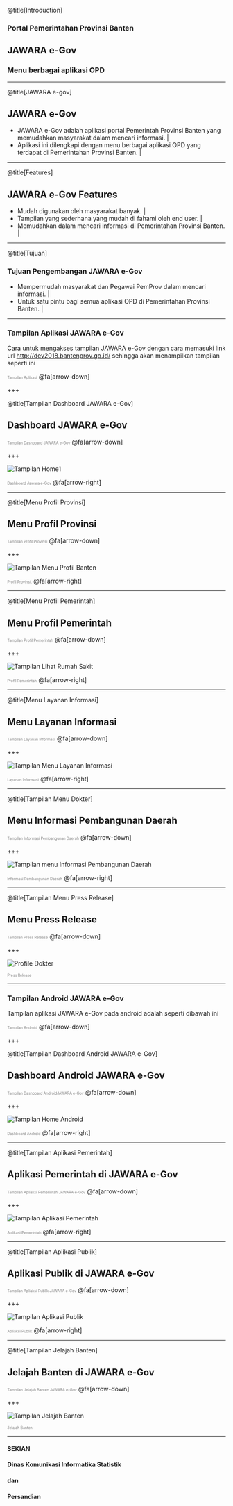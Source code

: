 @title[Introduction]

### Portal Pemerintahan Provinsi Banten
## <span class="gold">JAWARA e-Gov</span>
### Menu berbagai aplikasi OPD
---

@title[JAWARA e-gov]

## <span class="gold">JAWARA e-Gov</span>

- JAWARA e-Gov adalah aplikasi portal Pemerintah Provinsi Banten yang memudahkan masyarakat dalam mencari informasi. |
- Aplikasi ini dilengkapi dengan menu berbagai aplikasi OPD yang terdapat di Pemerintahan Provinsi Banten. |

---

@title[Features]

## <span class="gold">JAWARA e-Gov</span> Features
- Mudah digunakan oleh masyarakat banyak. |
- Tampilan yang sederhana yang mudah di fahami oleh end user. |
- Memudahkan dalam mencari informasi di Pemerintahan Provinsi Banten. |

---

@title[Tujuan]

### Tujuan Pengembangan <span class="gold">JAWARA e-Gov</span>
- Mempermudah masyarakat dan Pegawai PemProv dalam mencari informasi. |
- Untuk satu pintu bagi semua aplikasi OPD di Pemerintahan Provinsi Banten. |

---

### Tampilan Aplikasi <span class="gold">JAWARA e-Gov</span>

Cara untuk mengakses tampilan JAWARA e-Gov dengan cara memasuki link url http://dev2018.bantenprov.go.id/ sehingga akan menampilkan tampilan seperti ini

<span style="font-size:0.6em; color:gray">Tampilan Aplikasi</span>
@fa[arrow-down]

+++

@title[Tampilan Dashboard JAWARA e-Gov]

## Dashboard <span class="gold">JAWARA e-Gov</span>

<span style="font-size:0.6em; color:gray">Tampilan Dashboard <span class="gold">JAWARA e-Gov</span></span>
@fa[arrow-down]

+++

![Tampilan Home1](/assets/image/awal-jawara-egov1.png)

<span style="font-size:0.6em; color:gray">Dashboard Jawara e-Gov</span>
@fa[arrow-right]

---

@title[Menu Profil Provinsi]

## Menu <span class="gold">Profil Provinsi</span>

<span style="font-size:0.6em; color:gray">Tampilan Profil Provinsi</span>
@fa[arrow-down]

+++

![Tampilan Menu Profil Banten](/assets/image/profil-provinsi1.png)

<span style="font-size:0.6em; color:gray">Profil Provinsi.</span>
@fa[arrow-right]

---

@title[Menu Profil Pemerintah]

## Menu <span class="gold">Profil Pemerintah</span>

<span style="font-size:0.6em; color:gray">Tampilan Profil Pemerintah</span>
@fa[arrow-down]

+++

![Tampilan Lihat Rumah Sakit](/assets/image/profil-pemerintah1.png)

<span style="font-size:0.6em; color:gray">Profil Pemerintah</span>
@fa[arrow-right]

---

@title[Menu Layanan Informasi]

## Menu <span class="gold">Layanan Informasi</span>

<span style="font-size:0.6em; color:gray">Tampilan Layanan Informasi</span>
@fa[arrow-down]

+++

![Tampilan Menu Layanan Informasi](/assets/image/layanan-informasi1.png)

<span style="font-size:0.6em; color:gray">Layanan Informasi</span>
@fa[arrow-right]

---

@title[Tampilan Menu Dokter]

## Menu <span class="gold">Informasi Pembangunan Daerah</span>

<span style="font-size:0.6em; color:gray">Tampilan Informasi Pembangunan Daerah</span>
@fa[arrow-down]

+++

![Tampilan menu Informasi Pembangunan Daerah](/assets/image/informasi-pembangunan-daerah1.png)

<span style="font-size:0.6em; color:gray">Informasi Pembangunan Daerah</span>
@fa[arrow-right]

---

@title[Tampilan Menu Press Release]

## Menu <span class="gold">Press Release</span>

<span style="font-size:0.6em; color:gray">Tampilan Press Release</span>
@fa[arrow-down]

+++

![Profile Dokter](/assets/image/press-release2.png)

<span style="font-size:0.6em; color:gray">Press Release</span>

---
### Tampilan Android <span class="gold">JAWARA e-Gov</span>

Tampilan aplikasi JAWARA e-Gov pada android adalah seperti dibawah ini

<span style="font-size:0.6em; color:gray">Tampilan Android</span>
@fa[arrow-down]

+++

@title[Tampilan Dashboard Android JAWARA e-Gov]

## Dashboard Android <span class="gold">JAWARA e-Gov</span>

<span style="font-size:0.6em; color:gray">Tampilan Dashboard Android<span class="gold">JAWARA e-Gov</span></span>
@fa[arrow-down]

+++

![Tampilan Home Android](/assets/image/dashboard1.jpeg)

<span style="font-size:0.6em; color:gray">Dashboard Android</span>
@fa[arrow-right]

---
@title[Tampilan Aplikasi Pemerintah]

## Aplikasi Pemerintah di <span class="gold">JAWARA e-Gov</span>

<span style="font-size:0.6em; color:gray">Tampilan Apliaksi Pemerintah <span class="gold">JAWARA e-Gov</span></span>
@fa[arrow-down]

+++

![Tampilan Aplikasi Pemerintah](/assets/image/aplikasi-pemerintah1.jpeg)

<span style="font-size:0.6em; color:gray">Aplikasi Pemerintah</span>
@fa[arrow-right]

---

@title[Tampilan Aplikasi Publik]

## Aplikasi Publik di <span class="gold">JAWARA e-Gov</span>

<span style="font-size:0.6em; color:gray">Tampilan Apliaksi Publik <span class="gold">JAWARA e-Gov</span></span>
@fa[arrow-down]

+++

![Tampilan Aplikasi Publik](/assets/image/aplikasi-publik1.jpeg)

<span style="font-size:0.6em; color:gray">Apliaksi Publik</span>
@fa[arrow-right]

---

@title[Tampilan Jelajah Banten]

## Jelajah Banten di <span class="gold">JAWARA e-Gov</span>

<span style="font-size:0.6em; color:gray">Tampilan Jelajah Banten <span class="gold">JAWARA e-Gov</span></span>
@fa[arrow-down]

+++

![Tampilan Jelajah Banten](/assets/image/jelajah-banten1.jpeg)

<span style="font-size:0.6em; color:gray">Jelajah Banten</span>

---

#### SEKIAN
#### Dinas <span class="gold">Komunikasi Informatika Statistik</span>
#### dan
#### <span class="gold">Persandian</span>
